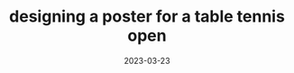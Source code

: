---
layout: post
title: designing a poster for a table tennis open
date: 2023-03-23
tags: art poster
---